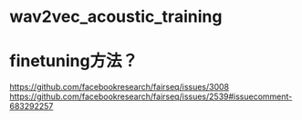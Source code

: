# wav2vec_acoustic_training

# finetuning方法？
https://github.com/facebookresearch/fairseq/issues/3008
https://github.com/facebookresearch/fairseq/issues/2539#issuecomment-683292257
